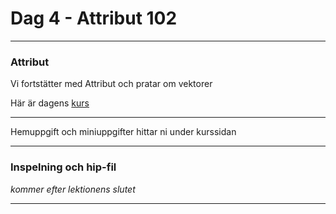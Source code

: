 
# **Dag 4 - Attribut 102**
___
### Attribut
Vi fortstätter med Attribut och pratar om vektorer

Här är dagens [kurs](https://github.com/Studio-Konkret/Technical-Direction/tree/main/Kursmoment/107_Attribut_02)

___
Hemuppgift och miniuppgifter hittar ni under kurssidan

___
### **Inspelning och hip-fil**
*kommer efter lektionens slutet*
___



